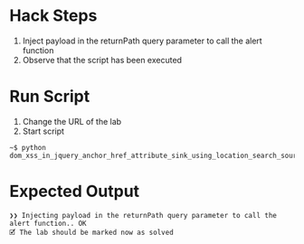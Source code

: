 # Hack Steps

1. Inject payload in the returnPath query parameter to call the alert function
2. Observe that the script has been executed

# Run Script

1. Change the URL of the lab
2. Start script

```
~$ python dom_xss_in_jquery_anchor_href_attribute_sink_using_location_search_source.py
```

# Expected Output

```
❯❯ Injecting payload in the returnPath query parameter to call the alert function.. OK
🗹 The lab should be marked now as solved
```

